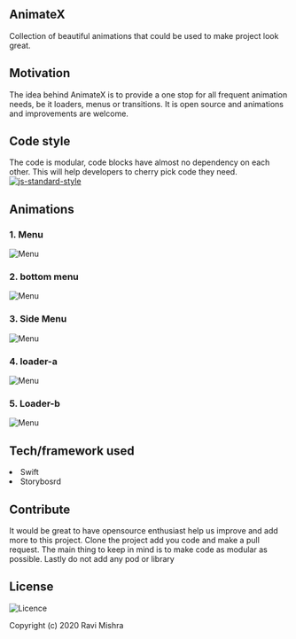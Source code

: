 ## AnimateX
Collection of beautiful animations that could be used to make project look great. 
## Motivation
The idea behind AnimateX is to provide a one stop for all frequent animation needs, be it loaders, menus or transitions. It is open source and animations and improvements are welcome.
## Code style
The code is modular, code blocks have almost no dependency on each other. This will help developers to cherry pick code they need.
[![js-standard-style](https://img.shields.io/badge/code%20style-standard-brightgreen.svg?style=flat)](https://github.com/feross/standard)
 
## Animations
<h3>1. Menu</h3>

![Menu](demo/animatex-gif_5.gif)

<h3>2. bottom menu</h3>

![Menu](demo/animatex-gif_4.gif)

<h3>3. Side Menu</h3>

![Menu](demo/animateX-gif_3.gif)

<h3>4. loader-a</h3>

![Menu](demo/animateX-gif_1.gif)

<h3>5. Loader-b</h3>

![Menu](demo/animateX-gif_2.gif)

## Tech/framework used
<li>Swift</li>
<li>Storybosrd</li>

## Contribute
It would be great to have opensource enthusiast help us improve and add more to this project. Clone the project add you code and make a pull request. The main thing to keep in mind is to make code as modular as possible. Lastly do not add any pod or library

## License

![Licence](https://img.shields.io/apm/l/vim-mode)

Copyright (c) 2020 Ravi Mishra
